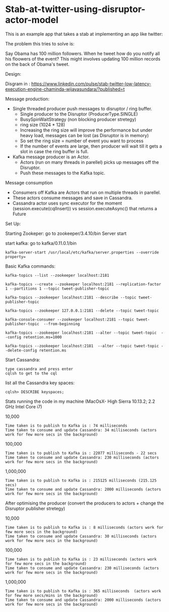 # Stab-at-twitter-using-disruptor-actor-model

This is an example app that takes a stab at implementing an app like twitter:

The problem this tries to solve is:

Say Obama has 100 million followers. When he tweet how do you notify all his floowers of the event?
This might involves updating 100 million records on the back of Obama's tweet.

Design:

Disgram in : https://www.linkedin.com/pulse/stab-twitter-low-latency-execution-engine-chaminda-wijayasundara/?published=t

Message production:

- Single threaded producer push messages to disruptor / ring buffer. 
    - Single producer to the Disruptor (ProducerType.SINGLE)
    - BusySpinWaitStrategy (non blocking producer stretegy)
    - ring size (1024 * 128)
    - Increasing the ring size will improve the performance but under heavy load, messages can be lost (as Disruptor is in memory)
    - So set the ring size = number of event you want to process
    - If the number of events are large, then producer will wait till it gets a slot in case the ring buffer is full.
- Kafka message producer is an Actor.
    - Actors (run on many threads in parellel) picks up messages off the Disruptor.
    - Push these messages to the Kafka topic.
    
Message consumption

- Consumers off Kafka are Actors that run on multiple threads in parellel.
- These actors consume messages and save in Cassandra.
- Cassandra actor uses sync executor for the moment (session.execute(cqlInsert)) vs session.executeAsync() that returns a Future

Set Up:

Starting Zookeper:
    go to zookeeper/3.4.10/bin
    Server start

start kafka: go to kafka/0.11.0.1/bin

    kafka-server-start /usr/local/etc/kafka/server.properties --override property= 

Basic Kafka commands:

    kafka-topics --list --zookeeper localhost:2181

    kafka-topics --create --zookeeper localhost:2181 --replication-factor 1 --partitions 1 --topic tweet-publisher-topic

    kafka-topics --zookeeper localhost:2181 --describe --topic tweet-publisher-topic

    kafka-topics --zookeeper 127.0.0.1:2181 --delete --topic tweet-topic

    kafka-console-consumer --zookeeper localhost:2181 --topic tweet-publisher-topic  --from-beginning

    kafka-topics --zookeeper localhost:2181 --alter --topic tweet-topic  --config retention.ms=1000

    kafka-topics --zookeeper localhost:2181  --alter --topic tweet-topic --delete-config retention.ms

Start Cassandra:

    type cassandra and press enter
    cqlsh to get to the cql
    
list all the Cassandra key spaces:

    cqlsh> DESCRIBE keyspaces;

Stats running the code in my machine (MacOsX- High Sierra 10.13.2; 2.2 GHz Intel Core i7)

10,000

    Time taken is to publish to Kafka is : 74 milliseconds
    Time taken to consume and update Cassandra: 34 milliseconds (actors work for few more secs in the background)

100,000

    Time taken is to publish to Kafka is : 22077 milliseconds - 22 secs
    Time taken to consume and update Cassandra: 230 milliseconds (actors work for few more secs in the background)

1,000,000

    Time taken is to publish to Kafka is : 215125 milliseconds (215.125 secs)
    Time taken to consume and update Cassandra: 2000 milliseconds (actors work for few more secs in the background)
    
After optimising the producer (convert the producers to actors + change the Disruptor publisher stretegy)

10,000

    Time taken is to publish to Kafka is : 8 milliseconds (actors work for few more secs in the background)
    Time taken to consume and update Cassandra: 30 milliseconds (actors work for few more secs in the background)

100,000

    Time taken is to publish to Kafka is : 23 milliseconds (actors work for few more secs in the background)
    Time taken to consume and update Cassandra: 230 milliseconds (actors work for few more secs in the background)

1,000,000

    Time taken is to publish to Kafka is : 365 milliseconds  (actors work for few more secs/mins in the background)
    Time taken to consume and update Cassandra: 2000 milliseconds (actors work for few more secs in the background)